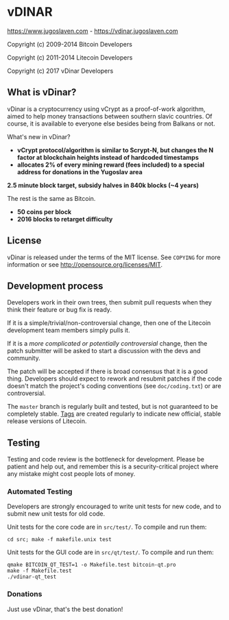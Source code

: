 vDINAR
================================

https://www.jugoslaven.com - https://vdinar.jugoslaven.com

Copyright (c) 2009-2014 Bitcoin Developers

Copyright (c) 2011-2014 Litecoin Developers

Copyright (c) 2017 vDinar Developers

What is vDinar?
----------------

vDinar is a cryptocurrency using vCrypt as a proof-of-work algorithm, aimed to help money transactions between southern slavic countries. Of course, it is available to everyone else besides being from Balkans or not.

What's new in vDinar?
 - **vCrypt protocol/algorithm is similar to Scrypt-N, but changes the N factor at blockchain heights instead of hardcoded timestamps**
 - **allocates 2% of every mining reward (fees included) to a special address for donations in the Yugoslav area**

**2.5 minute block target, subsidy halves in 840k blocks (~4 years)**

The rest is the same as Bitcoin.
 - **50 coins per block**
 - **2016 blocks to retarget difficulty**

License
-------

vDinar is released under the terms of the MIT license. See `COPYING` for more
information or see http://opensource.org/licenses/MIT.

Development process
-------------------

Developers work in their own trees, then submit pull requests when they think
their feature or bug fix is ready.

If it is a simple/trivial/non-controversial change, then one of the Litecoin
development team members simply pulls it.

If it is a *more complicated or potentially controversial* change, then the patch
submitter will be asked to start a discussion with the devs and community.

The patch will be accepted if there is broad consensus that it is a good thing.
Developers should expect to rework and resubmit patches if the code doesn't
match the project's coding conventions (see `doc/coding.txt`) or are
controversial.

The `master` branch is regularly built and tested, but is not guaranteed to be
completely stable. [Tags](https://github.com/AndreaDejanGrande/vDinar/tags) are created
regularly to indicate new official, stable release versions of Litecoin.

Testing
-------

Testing and code review is the bottleneck for development. Please be patient and help out, and
remember this is a security-critical project where any mistake might cost people
lots of money.

### Automated Testing

Developers are strongly encouraged to write unit tests for new code, and to
submit new unit tests for old code.

Unit tests for the core code are in `src/test/`. To compile and run them:

    cd src; make -f makefile.unix test

Unit tests for the GUI code are in `src/qt/test/`. To compile and run them:

    qmake BITCOIN_QT_TEST=1 -o Makefile.test bitcoin-qt.pro
    make -f Makefile.test
    ./vdinar-qt_test

### Donations

Just use vDinar, that's the best donation!
